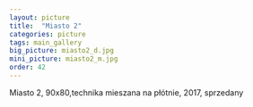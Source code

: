 ```yaml
---
layout: picture
title:  "Miasto 2"
categories: picture
tags: main_gallery
big_picture: miasto2_d.jpg
mini_picture: miasto2_m.jpg
order: 42
---
```

Miasto 2, 90x80,technika mieszana na płótnie, 2017, sprzedany
